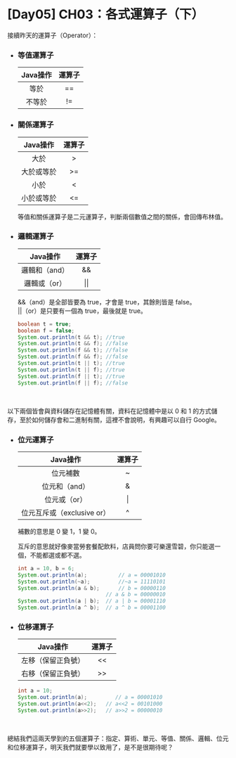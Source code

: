 # [Day05] CH03：各式運算子（下）

接續昨天的運算子（Operator）：

* ### 等值運算子

    |Java操作|運算子|
    |:-:|:-:|
    |等於|==|
    |不等於|!=|

* ### 關係運算子

    |Java操作|運算子|
    |:-:|:-:|
    |大於|>|
    |大於或等於|>=|
    |小於|<|
    |小於或等於|<=|

    等值和關係運算子是二元運算子，判斷兩個數值之間的關係，會回傳布林值。

* ### 邏輯運算子

    |Java操作|運算子|
    |:-:|:-:|
    |邏輯和（and）|&&|
    |邏輯或（or）|\|\||

    &&（and）是全部皆要為 true，才會是 true，其餘則皆是 false。<br>
    ||（or）是只要有一個為 true，最後就是 true。

    ```java
    boolean t = true;
    boolean f = false;
    System.out.println(t && t); //true
    System.out.println(t && f); //false
    System.out.println(f && t); //false
    System.out.println(f && f); //false
    System.out.println(t || t); //true
    System.out.println(t || f); //true
    System.out.println(f || t); //true
    System.out.println(f || f); //false
    ```
    <br>

以下兩個皆會與資料儲存在記憶體有關，資料在記憶體中是以 0 和 1 的方式儲存，至於如何儲存會和二進制有關，這裡不會說明，有興趣可以自行 Google。

* ### 位元運算子

    |Java操作|運算子|
    |:-:|:-:|
    |位元補數|~|
    |位元和（and）|&|
    |位元或（or）|\||
    |位元互斥或（exclusive or）|^|

    補數的意思是 0 變 1，1 變 0。

    互斥的意思就好像麥當勞套餐配飲料，店員問你要可樂還雪碧，你只能選一個，不能都選或都不選。

    ```java
    int a = 10, b = 6;
    System.out.println(a);          // a = 00001010
    System.out.println(~a);         //~a = 11110101
    System.out.println(a & b);      // b = 00000110
                                // a & b = 00000010
    System.out.println(a | b);  // a | b = 00001110
    System.out.println(a ^ b);  // a ^ b = 00001100
    ```

* ### 位移運算子

    |Java操作|運算子|
    |:-:|:-:|
    |左移（保留正負號）|<<|
    |右移（保留正負號）|>>|

    ```java
    int a = 10;
    System.out.println(a);         // a = 00001010
    System.out.println(a<<2);   // a<<2 = 00101000
    System.out.println(a>>2);   // a>>2 = 00000010
    ```
    <br>

總結我們這兩天學到的五個運算子：指定、算術、單元、等值、關係、邏輯、位元和位移運算子，明天我們就要學以致用了，是不是很期待呢？